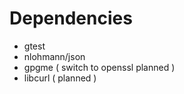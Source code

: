 # Dependencies

- gtest
- nlohmann/json
- gpgme ( switch to openssl planned )
- libcurl ( planned )
